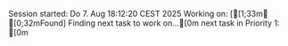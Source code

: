 Session started: Do 7. Aug 18:12:20 CEST 2025
Working on: [[1;33m🎯
[0;32mFound] Finding next task to work on...[0m
next task in Priority 1: [0m
